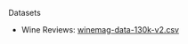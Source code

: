 Datasets

- Wine Reviews: [winemag-data-130k-v2.csv](https://www.kaggle.com/datasets/zynicide/wine-reviews)